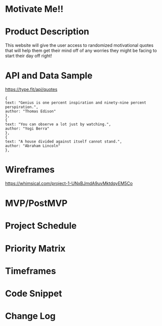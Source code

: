 # Motivate Me!!


# Product Description
This website will give the user access to randomized motivational quotes that will help them get their mind off of any worries they might be facing to start their day off right!

# API and Data Sample
https://type.fit/api/quotes

```[
{
text: "Genius is one percent inspiration and ninety-nine percent perspiration.",
author: "Thomas Edison"
},
{
text: "You can observe a lot just by watching.",
author: "Yogi Berra"
},
{
text: "A house divided against itself cannot stand.",
author: "Abraham Lincoln"
},
```

# Wireframes
https://whimsical.com/project-1-UNxBJmdA9uvMktdqyEM5Co

# MVP/PostMVP

# Project Schedule

# Priority Matrix

# Timeframes

# Code Snippet

# Change Log
